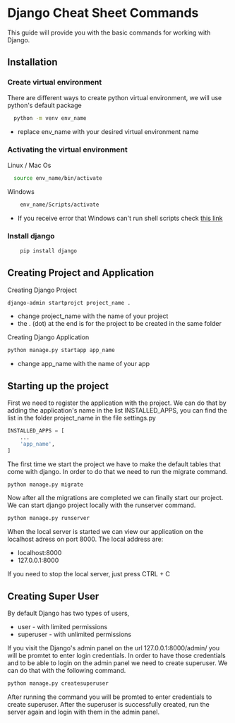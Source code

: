 
# Django Cheat Sheet Commands

This guide will provide you with the basic commands for working with Django.





## Installation

### Create virtual environment 

There are different ways to create python virtual environment, we will use python's default package
```bash
  python -m venv env_name
```
* replace env_name with your desired virtual environment name

### Activating the virtual environment
Linux / Mac Os
```bash
  source env_name/bin/activate
```
Windows
```bash
    env_name/Scripts/activate
```
* If you receive error that Windows can't run shell scripts check [this link](https://stackoverflow.com/questions/4037939/powershell-says-execution-of-scripts-is-disabled-on-this-system)

### Install django
```python
    pip install django
```


## Creating Project and Application
Creating Django Project
```bash
django-admin startprojct project_name .
```
* change project_name with the name of your project
* the . (dot) at the end is for the project to be created in the same folder

Creating Django Application
```bash
python manage.py startapp app_name
```
* change app_name with the name of your app

## Starting up the project
First we need to register the application with the project. We can do that by adding the application's name in the list INSTALLED_APPS, you can find the list in the folder project_name in the file settings.py

```python
INSTALLED_APPS = [
    ...
    'app_name',
]
```
The first time we start the project we have to make the default tables that come with django. In order to do that we need to run the migrate command.

```python 
python manage.py migrate
```
Now after all the migrations are completed we can finally start our project. We can start django project locally with the runserver command.

```python
python manage.py runserver
```
When the local server is started we can view our application on the localhost adress on port 8000. The local address are:

* localhost:8000
* 127.0.0.1:8000

If you need to stop the local server, just press CTRL + C


## Creating Super User

By default Django has two types of users, 
* user - with limited permissions
* superuser - with unlimited permissions

If you visit the Django's admin panel on the url 127.0.0.1:8000/admin/ you will be promtet to enter login credentials. In order to have those credentials and to be able to login on the admin panel we need to create superuser. We can do that with the following command.
```python 
python manage.py createsuperuser
```
After running the command you will be promted to enter credentials to create superuser. After the superuser is successfully created, run the server again and login with them in the admin panel.
